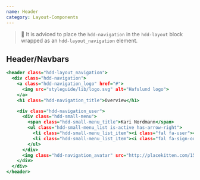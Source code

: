 ```yaml
---
name: Header
category: Layout-Components
---
```


>🚧 It is adviced to place the `hdd-navigation` in the `hdd-layout` block wrapped as an `hdd-layout_navigation` element. 

## Header/Navbars
```header.html
<header class="hdd-layout_navigation">
  <div class="hdd-navigation">
    <a class="hdd-navigation_logo" href="#">
      <img src="styleguide/lib/logo.svg" alt="Hafslund logo">
    </a>
    <h1 class="hdd-navigation_title">Overview</h1>

    <div class="hdd-navigation_user">
      <div class="hdd-small-menu">
        <span class="hdd-small-menu_title">Kari Nordmann</span>
        <ul class="hdd-small-menu_list is-active has-arrow-right">
          <li class="hdd-small-menu_list_item"><i class="fal fa-user"></i>Profile</li>
          <li class="hdd-small-menu_list_item"><i class="fal fa-sign-out"></i>Logout</li>
        </ul>
      </div>
      <img class="hdd-navigation_avatar" src="http://placekitten.com/150/150"/>
    </div>
  </div>
</header>
```